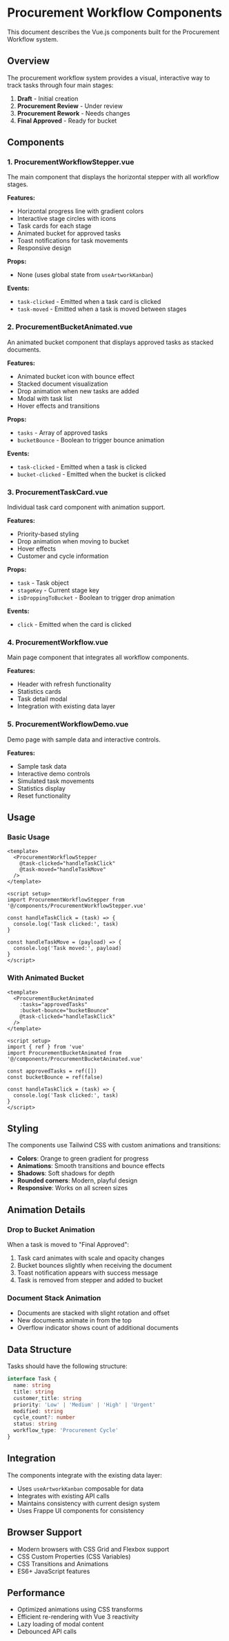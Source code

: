 # Procurement Workflow Components

This document describes the Vue.js components built for the Procurement Workflow system.

## Overview

The procurement workflow system provides a visual, interactive way to track tasks through four main stages:
1. **Draft** - Initial creation
2. **Procurement Review** - Under review
3. **Procurement Rework** - Needs changes
4. **Final Approved** - Ready for bucket

## Components

### 1. ProcurementWorkflowStepper.vue

The main component that displays the horizontal stepper with all workflow stages.

**Features:**
- Horizontal progress line with gradient colors
- Interactive stage circles with icons
- Task cards for each stage
- Animated bucket for approved tasks
- Toast notifications for task movements
- Responsive design

**Props:**
- None (uses global state from `useArtworkKanban`)

**Events:**
- `task-clicked` - Emitted when a task card is clicked
- `task-moved` - Emitted when a task is moved between stages

### 2. ProcurementBucketAnimated.vue

An animated bucket component that displays approved tasks as stacked documents.

**Features:**
- Animated bucket icon with bounce effect
- Stacked document visualization
- Drop animation when new tasks are added
- Modal with task list
- Hover effects and transitions

**Props:**
- `tasks` - Array of approved tasks
- `bucketBounce` - Boolean to trigger bounce animation

**Events:**
- `task-clicked` - Emitted when a task is clicked
- `bucket-clicked` - Emitted when the bucket is clicked

### 3. ProcurementTaskCard.vue

Individual task card component with animation support.

**Features:**
- Priority-based styling
- Drop animation when moving to bucket
- Hover effects
- Customer and cycle information

**Props:**
- `task` - Task object
- `stageKey` - Current stage key
- `isDroppingToBucket` - Boolean to trigger drop animation

**Events:**
- `click` - Emitted when the card is clicked

### 4. ProcurementWorkflow.vue

Main page component that integrates all workflow components.

**Features:**
- Header with refresh functionality
- Statistics cards
- Task detail modal
- Integration with existing data layer

### 5. ProcurementWorkflowDemo.vue

Demo page with sample data and interactive controls.

**Features:**
- Sample task data
- Interactive demo controls
- Simulated task movements
- Statistics display
- Reset functionality

## Usage

### Basic Usage

```vue
<template>
  <ProcurementWorkflowStepper 
    @task-clicked="handleTaskClick"
    @task-moved="handleTaskMove"
  />
</template>

<script setup>
import ProcurementWorkflowStepper from '@/components/ProcurementWorkflowStepper.vue'

const handleTaskClick = (task) => {
  console.log('Task clicked:', task)
}

const handleTaskMove = (payload) => {
  console.log('Task moved:', payload)
}
</script>
```

### With Animated Bucket

```vue
<template>
  <ProcurementBucketAnimated 
    :tasks="approvedTasks"
    :bucket-bounce="bucketBounce"
    @task-clicked="handleTaskClick"
  />
</template>

<script setup>
import { ref } from 'vue'
import ProcurementBucketAnimated from '@/components/ProcurementBucketAnimated.vue'

const approvedTasks = ref([])
const bucketBounce = ref(false)

const handleTaskClick = (task) => {
  console.log('Task clicked:', task)
}
</script>
```

## Styling

The components use Tailwind CSS with custom animations and transitions:

- **Colors**: Orange to green gradient for progress
- **Animations**: Smooth transitions and bounce effects
- **Shadows**: Soft shadows for depth
- **Rounded corners**: Modern, playful design
- **Responsive**: Works on all screen sizes

## Animation Details

### Drop to Bucket Animation
When a task is moved to "Final Approved":
1. Task card animates with scale and opacity changes
2. Bucket bounces slightly when receiving the document
3. Toast notification appears with success message
4. Task is removed from stepper and added to bucket

### Document Stack Animation
- Documents are stacked with slight rotation and offset
- New documents animate in from the top
- Overflow indicator shows count of additional documents

## Data Structure

Tasks should have the following structure:

```typescript
interface Task {
  name: string
  title: string
  customer_title: string
  priority: 'Low' | 'Medium' | 'High' | 'Urgent'
  modified: string
  cycle_count?: number
  status: string
  workflow_type: 'Procurement Cycle'
}
```

## Integration

The components integrate with the existing data layer:
- Uses `useArtworkKanban` composable for data
- Integrates with existing API calls
- Maintains consistency with current design system
- Uses Frappe UI components for consistency

## Browser Support

- Modern browsers with CSS Grid and Flexbox support
- CSS Custom Properties (CSS Variables)
- CSS Transitions and Animations
- ES6+ JavaScript features

## Performance

- Optimized animations using CSS transforms
- Efficient re-rendering with Vue 3 reactivity
- Lazy loading of modal content
- Debounced API calls
